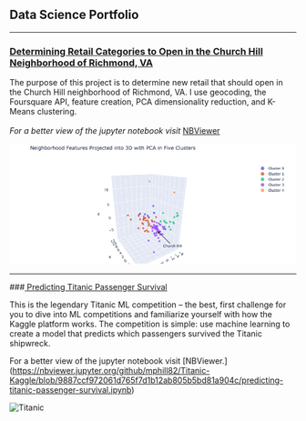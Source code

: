 ## Data Science Portfolio

---
### [Determining Retail Categories to Open in the Church Hill Neighborhood of Richmond, VA](https://github.com/mphill82/Retail_Inference_Capstone)
The purpose of this project is to determine new retail that should open in the Church Hill neighborhood of Richmond, VA.  I use geocoding, the Foursquare API, feature creation, PCA dimensionality reduction, and K-Means clustering.
<br><br>
*For a better view of the jupyter notebook visit* 
[NBViewer](https://nbviewer.jupyter.org/github/mphill82/Retail_Inference_Capstone/blob/8b065d53de52195103b25927ec2ba1c2a5cb30b4/Retail_Inference_notebook.ipynb)

<img src="/images/cluster_plot.png?raw=true"> 

---
###[ Predicting Titanic Passenger Survival](https://github.com/mphill82/Titanic-Kaggle)

This is the legendary Titanic ML competition – the best, first challenge for you to dive into ML competitions and familiarize yourself with how the Kaggle platform works. The competition is simple: use machine learning to create a model that predicts which passengers survived the Titanic shipwreck.

For a better view of the jupyter notebook visit 
[NBViewer.] (https://nbviewer.jupyter.org/github/mphill82/Titanic-Kaggle/blob/9887ccf972061d765f7d1b12ab805b5bd81a904c/predicting-titanic-passenger-survival.ipynb)

<img src="https://upload.wikimedia.org/wikipedia/commons/6/6e/St%C3%B6wer_Titanic.jpg" alt="Titanic" width=30%> 


